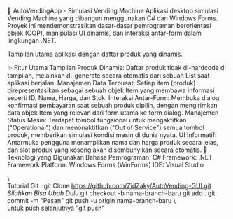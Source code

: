 🚀 AutoVendingApp - Simulasi Vending Machine
Aplikasi desktop simulasi Vending Machine yang dibangun menggunakan C# dan Windows Forms. Proyek ini mendemonstrasikan dasar-dasar pemrograman berorientasi objek (OOP), manipulasi UI dinamis, dan interaksi antar-form dalam lingkungan .NET.

Tampilan utama aplikasi dengan daftar produk yang dinamis.

✨ Fitur Utama
Tampilan Produk Dinamis: Daftar produk tidak di-hardcode di tampilan, melainkan di-generate secara otomatis dari sebuah List<Item> saat aplikasi berjalan.
Manajemen Data Terpusat: Setiap item (produk) direpresentasikan sebagai sebuah objek Item yang membawa informasi seperti ID, Nama, Harga, dan Stok.
Interaksi Antar-Form: Membuka dialog konfirmasi pembayaran saat sebuah produk dipilih, dengan mengirimkan data objek Item yang relevan dari form utama ke form dialog.
Manajemen Status Mesin: Terdapat tombol fungsional untuk mengaktifkan ("Operational") dan menonaktifkan ("Out of Service") semua tombol produk, memberikan simulasi kondisi mesin di dunia nyata.
UI Informatif: Antarmuka pengguna menampilkan nama dan harga produk secara jelas, dan slot produk yang kosong akan disembunyikan secara otomatis.
🔧 Teknologi yang Digunakan
Bahasa Pemrograman: C#
Framework: .NET Framework
Platform: Windows Forms (WinForms)
IDE: Visual Studio

\\\
Tutorial Git :
git Clone https://github.com/ZidZaky/AutoVending-GUI.git
*Silahkan Bisa Ubah Dulu*
git checkout -b nama-branch-baru
git add .
git commit -m "Pesan"
git push -u origin nama-branch-baru
\\\
untuk push selanjutnya "git push"
